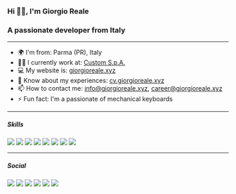 ### Hi 👋🏻, I'm Giorgio Reale
### A passionate developer from Italy

--------------------

* 🌍 I'm from: Parma (PR), Italy
* 👨‍💻 I currently work at: [Custom S.p.A.](https://www.custom.biz/)
* 💻 My website is: [giorgioreale.xyz](http://giorgioreale.xyz)
* 📄 Know about my experiences: [cv.giorgioreale.xyz](http://cv.giorgioreale.xyz)
* 📫 How to contact me: [info@giorgioreale.xyz](mailto:info@giorgioreale.xyz), [career@giorgioreale.xyz](mailto:career@giorgioreale.xyz)
* ⚡ Fun fact: I'm a passionate of mechanical keyboards

--------------------

##### Skills
![](https://img.shields.io/badge/html-html5?style=for-the-badge&logo=html5&color=e34c26&logoColor=ffffff)
![](https://img.shields.io/badge/css-css3?style=for-the-badge&logo=css3&color=264ee4&logoColor=ffffff)
![](https://img.shields.io/badge/javascript-javascript?style=for-the-badge&logo=javascript&color=ecd84d&logoColor=000000)
![](https://img.shields.io/badge/sass/scss-sass?style=for-the-badge&logo=sass&color=cf649a&logoColor=ffffff)
![](https://img.shields.io/badge/php-php?style=for-the-badge&logo=php&color=6e81b6&logoColor=ffffff)
![](https://img.shields.io/badge/mysql-mysql?style=for-the-badge&logo=mysql&color=00769a&logoColor=ffffff)
![](https://img.shields.io/badge/docker-docker?style=for-the-badge&logo=docker&color=0092e6&logoColor=ffffff)
![](https://img.shields.io/badge/linux-linux?style=for-the-badge&logo=linux&color=000000&logoColor=ffffff)

-------------------------

##### Social
[![](https://img.shields.io/badge/GiorgioReale-linkedin?style=for-the-badge&logo=linkedin&color=0077b5&logoColor=ffffff)](https://www.linkedin.com/in/giorgioreale)
[![](https://img.shields.io/badge/GiorgioReale-github?style=for-the-badge&logo=github&color=171515&logoColor=ffffff)](https://github.com/GiorgioReale)
[![](https://img.shields.io/badge/@GiorgioReale-gitlab?style=for-the-badge&logo=gitlab&color=fca121&logoColor=ffffff)](https://gitlab.com/GiorgioReale)
[![](https://img.shields.io/badge/@GiorgioRealeXYZ-twitter?style=for-the-badge&logo=twitter&color=1da1f2&logoColor=ffffff)](https://twitter.com/GiorgioRealeXYZ)
[![](https://img.shields.io/badge/u/GiorgioReale-reddit?style=for-the-badge&logo=reddit&color=ff4300&logoColor=ffffff)](https://www.reddit.com/user/GiorgioReale)
[![](https://img.shields.io/badge/@giorgioreale-instagram?style=for-the-badge&logo=instagram&color=405de6&logoColor=ffffff)](http://www.instagram.com/giorgioreale)
